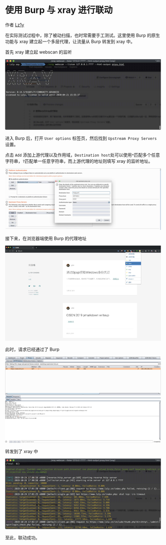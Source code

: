 # 使用 Burp 与 xray 进行联动

作者 [Lz1y](https://github.com/Lz1y)
  
在实际测试过程中，除了被动扫描，也时常需要手工测试。这里使用 Burp 的原生功能与 xray 建立起一个多层代理，让流量从 Burp 转发到 xray 中。  

首先 xray 建立起 webscan 的监听

![](../assets/scenario/burp/1.jpg)
  
进入 Burp 后，打开 `User options` 标签页，然后找到 `Upstream Proxy Servers` 设置。

点击 `Add` 添加上游代理以及作用域，`Destination host`处可以使用`*`匹配多个任意字符串，`?`匹配单一任意字符串，而上游代理的地址则填写 xray
的监听地址。

![](../assets/scenario/burp/2.jpg)

接下来，在浏览器端使用 Burp 的代理地址

![](../assets/scenario/burp/3.jpg) 

此时，请求已经通过了 Burp

![](../assets/scenario/burp/4.jpg)  

转发到了 xray 中

![](../assets/scenario/burp/5.jpg) 

至此，联动成功。
